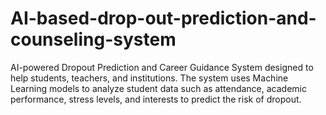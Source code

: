 # AI-based-drop-out-prediction-and-counseling-system
AI-powered Dropout Prediction and Career Guidance System designed to help students, teachers, and institutions. The system uses Machine Learning models to analyze student data such as attendance, academic performance, stress levels, and interests to predict the risk of dropout.
